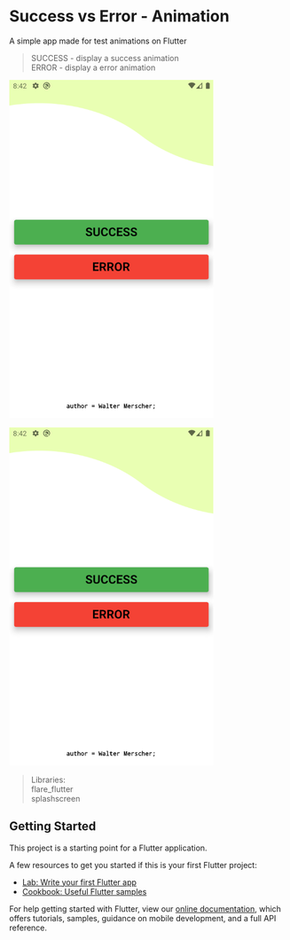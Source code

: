 # Success vs Error - Animation  

A simple app made for test animations on Flutter  

> SUCCESS - display a success animation  
> ERROR - display a error animation  

<div style="text-align=center"><img src="assets/print.png"/></div>

![Home Page](assets/print.png)  

> Libraries:  
>   flare_flutter  
>   splashscreen  

## Getting Started

This project is a starting point for a Flutter application.

A few resources to get you started if this is your first Flutter project:

- [Lab: Write your first Flutter app](https://flutter.dev/docs/get-started/codelab)
- [Cookbook: Useful Flutter samples](https://flutter.dev/docs/cookbook)

For help getting started with Flutter, view our
[online documentation](https://flutter.dev/docs), which offers tutorials,
samples, guidance on mobile development, and a full API reference.
